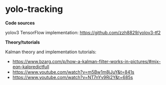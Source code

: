 # yolo-tracking

**Code sources**

yolov3 TensorFlow implementation: https://github.com/zzh8829/yolov3-tf2

**Theory/tutorials**

Kalman theory and implementation tutorials:
  * https://www.bzarg.com/p/how-a-kalman-filter-works-in-pictures/#mjx-eqn-kalpredictfull
  * https://www.youtube.com/watch?v=m5Bw1m8jJuY&t=841s
  * https://www.youtube.com/watch?v=NT7nYv9Ri2Y&t=685s

